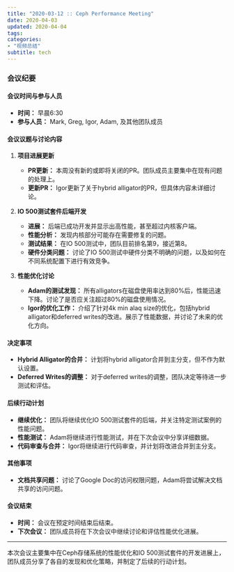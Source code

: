 ```yaml
---
title: "2020-03-12 :: Ceph Performance Meeting"
date: 2020-04-03
updated: 2020-04-04
tags:
categories:
- "视频总结"
subtitle: tech
---
```



### 会议纪要

#### 会议时间与参与人员
- **时间：** 早晨6:30
- **参与人员：** Mark, Greg, Igor, Adam, 及其他团队成员

#### 会议议题与讨论内容
1. **项目进展更新**
   - **PR更新：** 本周没有新的或即将关闭的PR。团队成员主要集中在现有问题的处理上。
   - **更新PR：** Igor更新了关于hybrid alligator的PR，但具体内容未详细讨论。

2. **IO 500测试套件后端开发**
   - **进展：** 后端已成功开发并显示出高性能，甚至超过内核客户端。
   - **性能分析：** 发现内核部分可能存在需要修复的问题。
   - **测试结果：** 在IO 500测试中，团队目前排名第9，接近第8。
   - **硬件分类问题：** 讨论了IO 500测试中硬件分类不明确的问题，以及如何在不同系统配置下进行有效竞争。

3. **性能优化讨论**
   - **Adam的测试发现：** 所有alligators在磁盘使用率达到80%后，性能迅速下降。讨论了是否应关注超过80%的磁盘使用情况。
   - **Igor的优化工作：** 介绍了针对4k min alaq size的优化，包括hybrid alligator和deferred writes的改进。展示了性能数据，并讨论了未来的优化方向。

#### 决定事项
- **Hybrid Alligator的合并：** 计划将hybrid alligator合并到主分支，但不作为默认设置。
- **Deferred Writes的调整：** 对于deferred writes的调整，团队决定等待进一步测试和评估。

#### 后续行动计划
- **继续优化：** 团队将继续优化IO 500测试套件的后端，并关注特定测试案例的性能问题。
- **性能测试：** Adam将继续进行性能测试，并在下次会议中分享详细数据。
- **代码审查与合并：** Igor将继续进行代码审查，并计划将改进合并到主分支。

#### 其他事项
- **文档共享问题：** 讨论了Google Doc的访问权限问题，Adam将尝试解决文档共享的访问问题。

#### 会议结束
- **时间：** 会议在预定时间结束后结束。
- **下次会议：** 团队成员将在下次会议中继续讨论和评估性能优化进展。

---

本次会议主要集中在Ceph存储系统的性能优化和IO 500测试套件的开发进展上，团队成员分享了各自的发现和优化策略，并制定了后续的行动计划。